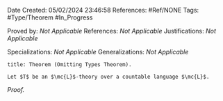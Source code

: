 <div class="topSpace"></div>

Date Created: 05/02/2024 23:46:58
References: #Ref/NONE
Tags: #Type/Theorem #In_Progress

Proved by: <i>Not Applicable</i>
References: <i>Not Applicable</i>
Justifications: <i>Not Applicable</i>

Specializations: <i>Not Applicable</i>
Generalizations: <i>Not Applicable</i>

``` ad-Theorem
title: Theorem (Omitting Types Theorem).

Let $T$ be an $\mc{L}$-theory over a countable language $\mc{L}$. 

```

<i>Proof.</i> 
